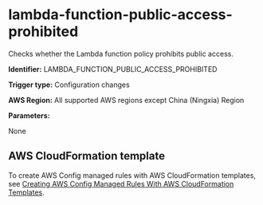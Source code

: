 # lambda\-function\-public\-access\-prohibited<a name="lambda-function-public-access-prohibited"></a>

Checks whether the Lambda function policy prohibits public access\. 

**Identifier:** LAMBDA\_FUNCTION\_PUBLIC\_ACCESS\_PROHIBITED

**Trigger type:** Configuration changes

**AWS Region:** All supported AWS regions except China \(Ningxia\) Region

**Parameters:**

None  

## AWS CloudFormation template<a name="w24aac11c29c17b7d237c15"></a>

To create AWS Config managed rules with AWS CloudFormation templates, see [Creating AWS Config Managed Rules With AWS CloudFormation Templates](aws-config-managed-rules-cloudformation-templates.md)\.